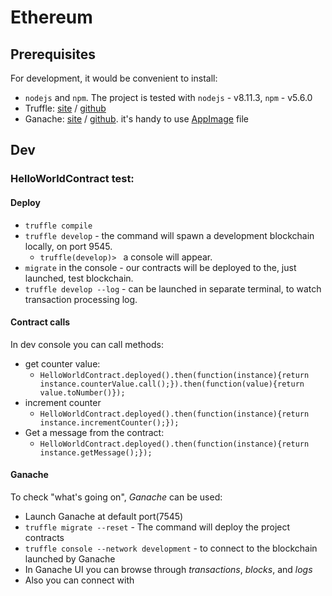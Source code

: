 # Ethereum

## Prerequisites
For development, it would be convenient to install:
- `nodejs` and `npm`. The project is tested with `nodejs` - v8.11.3, `npm` - v5.6.0 
- Truffle: [site](https://truffleframework.com/) / [github](https://github.com/trufflesuite/truffle)
- Ganache: [site](https://truffleframework.com/ganache/) / [github](https://github.com/trufflesuite/ganache).
 it's handy to use [AppImage](https://github.com/trufflesuite/ganache/releases/download/v1.1.0/ganache-1.1.0-x86_64.AppImage) file

## Dev

### HelloWorldContract test:
#### Deploy
- `truffle compile`
- `truffle develop` - the command will spawn a development blockchain locally, on port 9545.
    - `truffle(develop)> ` a console will appear.
- `migrate` in the console - our contracts will be deployed to the, just launched, test blockchain.
- `truffle develop --log` - can be launched in separate terminal, to watch transaction processing log.

#### Contract calls
In dev console you can call methods:
 - get counter value:
    - `HelloWorldContract.deployed().then(function(instance){return instance.counterValue.call();}).then(function(value){return value.toNumber()});`
 - increment counter 
    - `HelloWorldContract.deployed().then(function(instance){return instance.incrementCounter();});`
 - Get a message from the contract:
    - `HelloWorldContract.deployed().then(function(instance){return instance.getMessage();});` 

#### Ganache
To  check "what's going on", _Ganache_ can be used:
 - Launch Ganache at default port(7545)
 - `truffle migrate --reset` - The command will deploy the project contracts
 - `truffle console --network development` - to connect to the blockchain launched by Ganache
 - In Ganache UI you can browse through _transactions_, _blocks_, and _logs_
 - Also you can connect with  